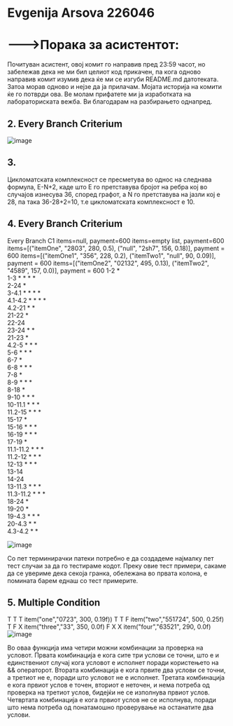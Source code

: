 # Evgenija Arsova 226046

# --->Порака за асистентот:
Почитуван асистент,
овој комит го направив пред 23:59 часот, но забележав дека не ми бил целиот код прикачен,
па кога одново направив комит изумив дека ќе ми се изгуби README.md датотеката. Затоа морав 
одново и нејзе да ја прилачам. Мојата историја на комити ќе го потврди ова. Ве молам прифатете 
ми ја изработката на лабораториската вежба. Ви благодарам на разбирањето однапред.

## 2. Every Branch Criterium
![image](https://github.com/evggeniija/SI_2024_lab2_226046/assets/166987011/bd29c51e-008d-4cea-95fd-3b29bc964f5b)

## 3. 
Цикломатската комплексност   се пресметува во однос на следнава формула, E-N+2, каде што Е го претставува бројот на ребра кој во случајов изнесува 36,
според графот, а N  го претставува на јазли кој е 28, па така 36-28+2=10, т.е цикломатската комплексност е 10.

## 4. Every Branch Criterium
Every Branch C1	items=null, payment=600	items=empty list, payment=600	items=[("itemOne", "2803", 280, 0.5), ("null", "2sh7", 156, 0.18)], payment = 600	items=[("itemOne1", "356", 228, 0.2), ("itemTwo1", "null", 90, 0.09)], payment = 600	items=[("itemOne2", "02132", 495, 0.13), ("itemTwo2", "4589", 157, 0.0)], payment = 600	
1-2	*					
1-3		*	*	*	*	
2-24	*					
3-4.1		*	*	*	*	
4.1-4.2		*	*	*	*	
4.2-21		*			*	
21-22		*				
22-24						
23-24		*			*	
21-23					*	
4.2-5			*	*	*	
5-6			*	*	*	
6-7			*			
6-8			*	*	*	
7-8			*			
8-9			*	*	*	
8-18				*		
9-10			*	*	*	
10-11.1			*	*	*	
11.2-15			*	*	*	
15-17					*	
15-16			*	*	*	
16-19			*	*	*	
17-19					*	
11.1-11.2			*	*	*	
11.2-12			*	*	*	
12-13			*	*	*	
13-14						
14-24						
13-11.3			*	*	*	
11.3-11.2			*	*	*	
18-24				*		
19-20					*	
19-4.3			*	*	*	
20-4.3			*		*	
4.3-4.2				*	*	
						
						
![image](https://github.com/evggeniija/SI_2024_lab2_226046/assets/166987011/a52f7d58-790f-48e9-bbb3-9c355aec9bf6)


Со пет терминирачки патеки потребно е да создадеме најмалку пет тест случаи за да го тестираме кодот. Преку овие тест примери, 
сакаме да се увериме дека секоја гранка, обележана во првата колона, е помината барем еднаш со тест примерите.

## 5. Multiple Condition			
T	T	T	item("one","0723", 300, 0.19f))
T	T	F	item("two","551724", 500, 0.25f)
T	F	X	item("three","33", 350, 0.0f)
F	X	X	item("four","63521", 290, 0.0f)
![image](https://github.com/evggeniija/SI_2024_lab2_226046/assets/166987011/73ef00c0-7ca3-48b8-ad53-47242da3de8f)

Во оваа функција има четири можни комбинации за проверка на условот. Првата комбинација е кога сите три услови се точни, што е и 
единствениот случај кога условот е исполнет поради користењето на && операторот. Втората комбинација е кога првите два услови се 
точни, а третиот не е, поради што условот не е исполнет. Третата комбинација е кога првиот услов е точен, вториот е неточен, и нема 
потреба од проверка на третиот услов, бидејќи не се изполнува првиот услов. Четвртата комбинација е кога првиот услов не се исполнува, 
поради што нема потреба од понатамошно проверување на останатите два услови.


